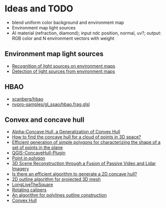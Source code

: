 # Ideas and TODO

- blend uniform color background and environment map
- Environment map light sources
- AI material (refraction, diamond); input ndc position, normal, uv?; output: RGB color and N environment vectors with weight

## Environment map light sources

- [Recognition of light sources on environment maps](https://sudonull.com/post/25920-Recognition-of-light-sources-on-environment-maps)
- [Detection of light sources from environment maps](http://alinloghin.com/articles/env_lights.html)

## HBAO

- [scanberg/hbao](https://github.com/scanberg/hbao/blob/master/resources/shaders/hbao_frag.glslv)
- [nvpro-samples/gl_ssao/hbao.frag.glsl](https://github.com/nvpro-samples/gl_ssao/blob/master/hbao.frag.glsl)

## Convex and concave hull

- [Alpha-Concave Hull, a Generalization of Convex Hull](https://arxiv.org/ftp/arxiv/papers/1309/1309.7829.pdf)
- [How to find the concave hull for a cloud of points in 3D space?](https://gis.stackexchange.com/questions/143821/how-to-find-the-concave-hull-for-a-cloud-of-points-in-3d-space)
- [Efficient generation of simple polygons for characterizing the shape of a set of points in the plane](http://www.geosensor.net/papers/duckham08.PR.pdf)
- [QGIS-ConcaveHull-Plugin](https://github.com/detlevn/QGIS-ConcaveHull-Plugin)
- [Point in polygon](https://en.wikipedia.org/wiki/Point_in_polygon)
- [3D Scene Reconstruction through a Fusion of Passive Video and Lidar Imagery](https://www.cis.rit.edu/people/faculty/kerekes/pdfs/AIPR_2007_Gurram.pdf)
- [Is there an efficient algorithm to generate a 2D concave hull?](https://stackoverflow.com/questions/83593/is-there-an-efficient-algorithm-to-generate-a-2d-concave-hull/)
- [2D outline algorithm for projected 3D mesh](https://stackoverflow.com/questions/1014293/2d-outline-algorithm-for-projected-3d-mesh)
- [LongLiveTheSquare](https://github.com/cansik/LongLiveTheSquare)
- [Rotating calipers](https://en.wikipedia.org/wiki/Rotating_calipers)
- [An algorithm for polylines outline construction](https://old.cescg.org/CESCG99/SKrivograd/index.html)
- [Convex Hull](https://soi.ch/wiki/convex-hull/)
